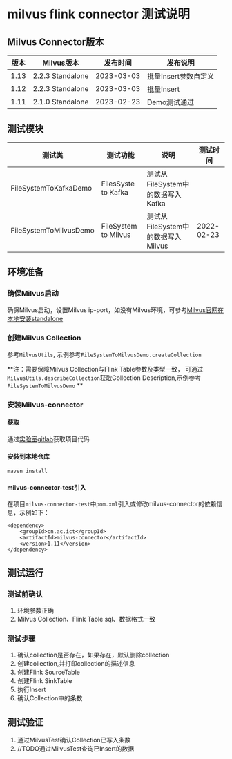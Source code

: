 # milvus flink connector 测试说明
## Milvus Connector版本
| 版本   | Milvus版本         | 发布时间         | 发布说明     |
|------|------------------|--------------|----------|
| 1.13| 2.2.3 Standalone|2023-03-03|批量Insert参数自定义|
| 1.12| 2.2.3 Standalone|2023-03-03|批量Insert|
| 1.11 | 2.1.0 Standalone | 2023-02-23   | Demo测试通过 |

## 测试模块

|测试类|测试功能| 说明                        | 测试时间 |
|---|---|---------------------------|------|
|FileSystemToKafkaDemo|FilesSyste to Kafka| 测试从FileSystem中的数据写入Kafka|
|FileSystemToMilvusDemo|FileSystem to Milvus| 测试从FileSystem中的数据写入Milvus |2022-02-23|

## 环境准备
### 确保Milvus启动
确保Milvus启动，设置Milvus ip-port，如没有Milvus环境，可参考[Milvus官网在本地安装standalone](https://milvus.io/docs/install_standalone-operator.md)
### 创建Milvus Collection

参考`MilvusUtils`, 示例参考`FileSystemToMilvusDemo.createCollection`

**注：需要保障Milvus Collection与Flink Table参数及类型一致， 可通过`MilvusUtils.describeCollection`获取Collection Description,示例参考`FileSystemToMilvusDemo` **

### 安装Milvus-connector
#### 获取
通过[实验室gitlab](http://10.60.1.90/contentanalysis/milvus-connector.git)获取项目代码
#### 安装到本地仓库
```maven install```
#### milvus-connector-test引入
在项目`milvus-connector-test`中`pom.xml`引入或修改milvus-connector的依赖信息，示例如下：
```
<dependency>
    <groupId>cn.ac.ict</groupId>
    <artifactId>milvus-connector</artifactId>
    <version>1.11</version>
</dependency>
```
## 测试运行
### 测试前确认
1. 环境参数正确
2. Milvus Collection、Flink Table sql、数据格式一致
### 测试步骤
1. 确认collection是否存在，如果存在，默认删除collection
2. 创建collection,并打印collection的描述信息
3. 创建Flink SourceTable
4. 创建Flink SinkTable
5. 执行Insert
6. 确认Collection中的条数
## 测试验证
1. 通过MilvusTest确认Collection已写入条数
2. //TODO通过MilvusTest查询已Insert的数据
